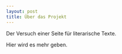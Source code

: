```yaml
---
layout: post
title: Über das Projekt
---
```


Der Versuch einer Seite für literarische Texte.

Hier wird es mehr geben.
